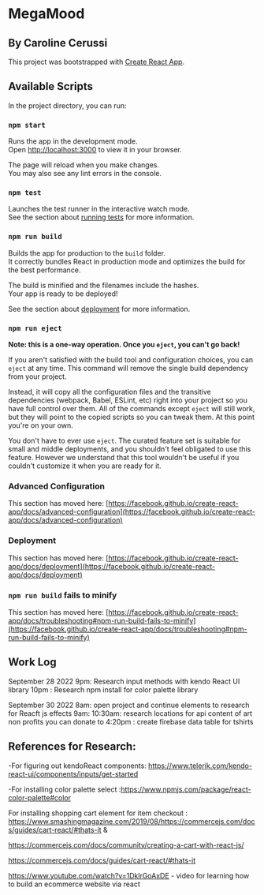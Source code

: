 # MegaMood 
## By Caroline Cerussi

This project was bootstrapped with [Create React App](https://github.com/facebook/create-react-app).

## Available Scripts

In the project directory, you can run:

### `npm start`

Runs the app in the development mode.\
Open [http://localhost:3000](http://localhost:3000) to view it in your browser.

The page will reload when you make changes.\
You may also see any lint errors in the console.

### `npm test`

Launches the test runner in the interactive watch mode.\
See the section about [running tests](https://facebook.github.io/create-react-app/docs/running-tests) for more information.

### `npm run build`

Builds the app for production to the `build` folder.\
It correctly bundles React in production mode and optimizes the build for the best performance.

The build is minified and the filenames include the hashes.\
Your app is ready to be deployed!

See the section about [deployment](https://facebook.github.io/create-react-app/docs/deployment) for more information.

### `npm run eject`

**Note: this is a one-way operation. Once you `eject`, you can't go back!**

If you aren't satisfied with the build tool and configuration choices, you can `eject` at any time. This command will remove the single build dependency from your project.

Instead, it will copy all the configuration files and the transitive dependencies (webpack, Babel, ESLint, etc) right into your project so you have full control over them. All of the commands except `eject` will still work, but they will point to the copied scripts so you can tweak them. At this point you're on your own.

You don't have to ever use `eject`. The curated feature set is suitable for small and middle deployments, and you shouldn't feel obligated to use this feature. However we understand that this tool wouldn't be useful if you couldn't customize it when you are ready for it.


### Advanced Configuration

This section has moved here: [https://facebook.github.io/create-react-app/docs/advanced-configuration](https://facebook.github.io/create-react-app/docs/advanced-configuration)

### Deployment

This section has moved here: [https://facebook.github.io/create-react-app/docs/deployment](https://facebook.github.io/create-react-app/docs/deployment)

### `npm run build` fails to minify

This section has moved here: [https://facebook.github.io/create-react-app/docs/troubleshooting#npm-run-build-fails-to-minify](https://facebook.github.io/create-react-app/docs/troubleshooting#npm-run-build-fails-to-minify)


## Work Log
September 28 2022
9pm: Research input methods with kendo React UI library
10pm : Research npm install for color palette library

September 30 2022
8am: open project and continue elements to research for Reacft js effects
9am: 
10:30am: research locations for api content of art non profits you can donate to
4:20pm : create firebase  data table for tshirts

## References for Research: 
-For figuring out kendoReact components: https://www.telerik.com/kendo-react-ui/components/inputs/get-started

-For installing color palette select :https://www.npmjs.com/package/react-color-palette#color

 For installing shopping cart element for item checkout : https://www.smashingmagazine.com/2019/08/https://commercejs.com/docs/guides/cart-react/#thats-it
&

https://commercejs.com/docs/community/creating-a-cart-with-react-js/

https://commercejs.com/docs/guides/cart-react/#thats-it


<!-- /pk_473550c7b1bebf703b2ad793b9f32bff3e5970f401b75 -->

https://www.youtube.com/watch?v=1DklrGoAxDE - video for learning how to build an ecommerce website via react


